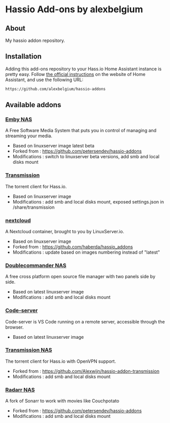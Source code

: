 # Hassio Add-ons by alexbelgium

## About
My hassio addon repository.

## Installation

Adding this add-ons repository to your Hass.io Home Assistant instance is
pretty easy. Follow [the official instructions][third-party-addons] on the
website of Home Assistant, and use the following URL:

```txt
https://github.com/alexbelgium/hassio-addons
```

## Available addons

[//]: # (ADDONLIST_START)

### [Emby NAS](emby/)
A Free Software Media System that puts you in control of managing and streaming your media.
- Based on linuxserver image latest beta
- Forked from : https://github.com/petersendev/hassio-addons
- Modifications : switch to linuxserver beta versions, add smb and local disks mount

### [Transmission](transmission_ls/)
The torrent client for Hass.io.
- Based on linuxserver image
- Modifications : add smb and local disks mount, exposed settings.json in /share/transmission

### [nextcloud](nextcloud/)
A Nextcloud container, brought to you by LinuxServer.io. 
- Based on linuxserver image
- Forked from : https://github.com/haberda/hassio_addons
- Modifications : update based on images numbering instead of "latest"

### [Doublecommander NAS](doublecommander/)
A free cross platform open source file manager with two panels side by side.
- Based on latest linuxserver image
- Modifications : add smb and local disks mount

### [Code-server](code-server/)
Code-server is VS Code running on a remote server, accessible through the browser.
- Based on latest linuxserver image

### [Transmission NAS](transmission_nas/)
The torrent client for Hass.io with OpenVPN support.
- Forked from : https://github.com/Alexwijn/hassio-addon-transmission
- Modifications : add smb and local disks mount

### [Radarr NAS](radarr/)
A fork of Sonarr to work with movies like Couchpotato
- Forked from : https://github.com/petersendev/hassio-addons
- Modifications : add smb and local disks mount

[//]: # (ADDONLIST_END)

[third-party-addons]: https://home-assistant.io/hassio/installing_third_party_addons/
